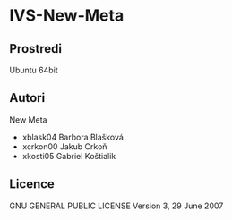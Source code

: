 # IVS-New-Meta
Prostredi
---------

Ubuntu 64bit

Autori
------

New Meta
- xblask04 Barbora Blašková 
- xcrkon00 Jakub Crkoň
- xkosti05 Gabriel Koštialik

Licence
-------
GNU GENERAL PUBLIC LICENSE
 Version 3, 29 June 2007
